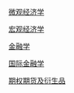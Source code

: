 [微观经济学]()

[宏观经济学](https://github.com/zhuanrui/Macroeconomics)

[金融学](https://github.com/zhuanrui/Finance)

[国际金融学](https://github.com/zhuanrui/International-Finance.git)

[期权期货及衍生品]()
